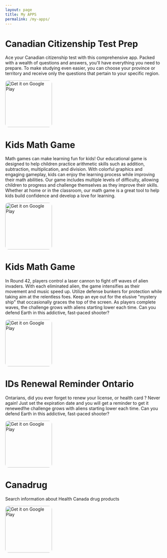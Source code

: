 ```yaml
---
layout: page
title: My APPS
permalink: /my-apps/
---
```



# Canadian Citizenship Test Prep

Ace your Canadian citizenship test with this comprehensive app. Packed with a wealth of questions and answers, you'll have everything you need to prepare. To make studying even easier, you can choose your province or territory and receive only the questions that pertain to your specific region.

<a href='https://play.google.com/store/apps/details?id=com.talnirapps.quiz_app&pcampaignid=pcampaignidMKT-Other-global-all-co-prtnr-py-PartBadge-Mar2515-1'>
  <img alt='Get it on Google Play' src='https://play.google.com/intl/en_us/badges/static/images/badges/en_badge_web_generic.png' style='width: 150px; border-radius: 10px;'/>
</a>


# Kids Math Game

Math games can make learning fun for kids! Our educational game is designed to help children practice arithmetic skills such as addition, subtraction, multiplication, and division. With colorful graphics and engaging gameplay, kids can enjoy the learning process while improving their math abilities. Our game includes multiple levels of difficulty, allowing children to progress and challenge themselves as they improve their skills. Whether at home or in the classroom, our math game is a great tool to help kids build confidence and develop a love for learning.

<a href='https://play.google.com/store/apps/details?id=com.talnirapps.kids_math_game&pcampaignid=pcampaignidMKT-Other-global-all-co-prtnr-py-PartBadge-Mar2515-1'>
  <img alt='Get it on Google Play' src='https://play.google.com/intl/en_us/badges/static/images/badges/en_badge_web_generic.png' style='width: 150px; border-radius: 10px;'/>
</a>


# Kids Math Game

In Round 42, players control a laser cannon to fight off waves of alien invaders. With each eliminated alien, the game intensifies as their movement and music speed up. Utilize defense bunkers for protection while taking aim at the relentless foes. Keep an eye out for the elusive "mystery ship" that occasionally graces the top of the screen. As players complete waves, the challenge grows with aliens starting lower each time. Can you defend Earth in this addictive, fast-paced shooter?

<a href='https://play.google.com/store/apps/details?id=com.talnirapps.round_42&pcampaignid=pcampaignidMKT-Other-global-all-co-prtnr-py-PartBadge-Mar2515-1'>
  <img alt='Get it on Google Play' src='https://play.google.com/intl/en_us/badges/static/images/badges/en_badge_web_generic.png' style='width: 150px; border-radius: 10px;'/>
</a>


# IDs Renewal Reminder Ontario

Ontarians, did you ever forget to renew your license, or health card ? 
Never again!
Just set the expiration date and you will get a reminder to get it renewed!he challenge grows with aliens starting lower each time. Can you defend Earth in this addictive, fast-paced shooter?

<a href='https://play.google.com/store/apps/details?id=com.talnirapps.ontario.renewal&pcampaignid=pcampaignidMKT-Other-global-all-co-prtnr-py-PartBadge-Mar2515-1'>
  <img alt='Get it on Google Play' src='https://play.google.com/intl/en_us/badges/static/images/badges/en_badge_web_generic.png' style='width: 150px; border-radius: 10px;'/>
</a>

# Canadrug

Search information about Health Canada drug products

<a href='https://play.google.com/store/apps/details?id=com.talnirapps.healthCanadaDrugProducts&pcampaignid=pcampaignidMKT-Other-global-all-co-prtnr-py-PartBadge-Mar2515-1'>
  <img alt='Get it on Google Play' src='https://play.google.com/intl/en_us/badges/static/images/badges/en_badge_web_generic.png' style='width: 150px; border-radius: 10px;'/>
</a>

